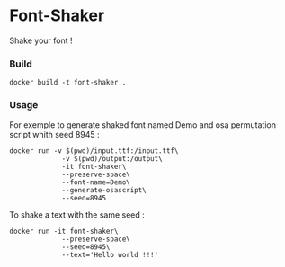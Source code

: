 # Font-Shaker
Shake your font !


### Build

```
docker build -t font-shaker .
```


### Usage

For exemple to generate shaked font named Demo and osa permutation script whith seed 8945 :

```
docker run -v $(pwd)/input.ttf:/input.ttf\
			 -v $(pwd)/output:/output\
			 -it font-shaker\
			 --preserve-space\
			 --font-name=Demo\
			 --generate-osascript\
			 --seed=8945
```

To shake a text with the same seed :

```
docker run -it font-shaker\
			 --preserve-space\
			 --seed=8945\
			 --text='Hello world !!!'
```